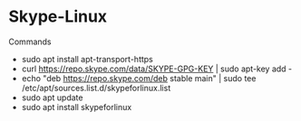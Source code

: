 # Skype-Linux
Commands

* sudo apt install apt-transport-https
* curl https://repo.skype.com/data/SKYPE-GPG-KEY | sudo apt-key add -
* echo "deb https://repo.skype.com/deb stable main" | sudo tee /etc/apt/sources.list.d/skypeforlinux.list
* sudo apt update
* sudo apt install skypeforlinux
